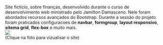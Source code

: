Site ficticio, sobre finanças, desenvolvido durante o curso de desenvolvimento web ministrado pelo Jamilton Damasceno. Nele foram abordados recursos avançados do Bootstrap. Durante a sessão do projeto foram praticados configuracoes de **navbar**, **formgroup**, **layout responsivo**, **sitema grid**, **flex-box** e muito mais.<br/>
[![](https://werlencardoso.files.wordpress.com/2020/08/finans.jpg?w=500)](http://werlendev.cf/finans/)<br/>
(Clique na foto para vizualisar o site)
